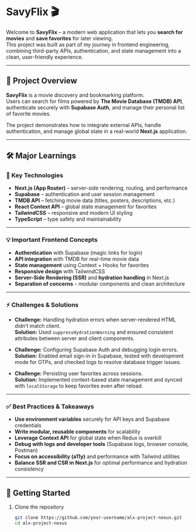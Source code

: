 # SavyFlix 🎬

Welcome to **SavyFlix** – a modern web application that lets you **search for movies** and **save favorites** for later viewing.  
This project was built as part of my journey in frontend engineering, combining third-party APIs, authentication, and state management into a clean, user-friendly experience.

---

## 📌 Project Overview

**SavyFlix** is a movie discovery and bookmarking platform.  
Users can search for films powered by **The Movie Database (TMDB) API**, authenticate securely with **Supabase Auth**, and manage their personal list of favorite movies.  

The project demonstrates how to integrate external APIs, handle authentication, and manage global state in a real-world **Next.js** application.

---

## 🛠️ Major Learnings

### 🔑 Key Technologies
- **Next.js (App Router)** – server-side rendering, routing, and performance
- **Supabase** – authentication and user session management
- **TMDB API** – fetching movie data (titles, posters, descriptions, etc.)
- **React Context API** – global state management for favorites
- **TailwindCSS** – responsive and modern UI styling
- **TypeScript** – type safety and maintainability

---

### 💡 Important Frontend Concepts
- **Authentication** with Supabase (magic links for login)
- **API integration** with TMDB for real-time movie data
- **State management** using Context + Hooks for favorites
- **Responsive design** with TailwindCSS
- **Server-Side Rendering (SSR)** and **hydration handling** in Next.js
- **Separation of concerns** – modular components and clean architecture

---

### ⚡ Challenges & Solutions
- **Challenge:** Handling hydration errors when server-rendered HTML didn’t match client.  
  **Solution:** Used `suppressHydrationWarning` and ensured consistent attributes between server and client components.

- **Challenge:** Configuring Supabase Auth and debugging login errors.  
  **Solution:** Enabled email sign-in in Supabase, tested with development mode for OTPs, and checked logs to resolve database trigger issues.

- **Challenge:** Persisting user favorites across sessions.  
  **Solution:** Implemented context-based state management and synced with `localStorage` to keep favorites even after reload.

---

### ✅ Best Practices & Takeaways
- **Use environment variables** securely for API keys and Supabase credentials
- **Write modular, reusable components** for scalability
- **Leverage Context API** for global state when Redux is overkill
- **Debug with logs and developer tools** (Supabase logs, browser console, Postman)
- **Focus on accessibility (a11y)** and performance with Tailwind utilities
- **Balance SSR and CSR in Next.js** for optimal performance and hydration consistency

---

## 🚀 Getting Started

1. Clone the repository  
   ```bash
   git clone https://github.com/your-username/alx-project-nexus.git
   cd alx-project-nexus
